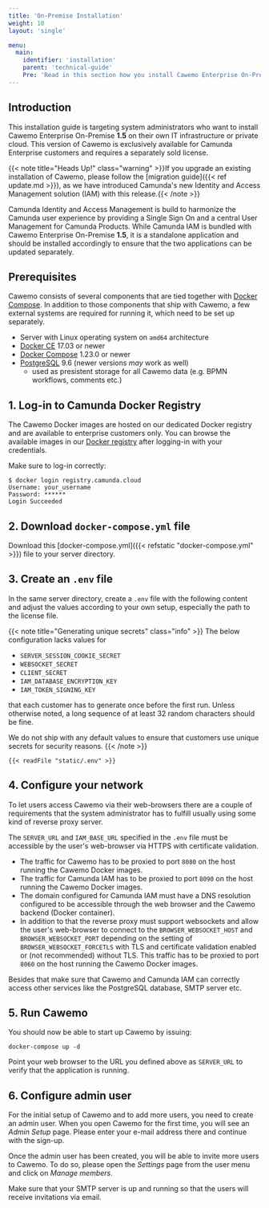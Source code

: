 ```yaml
---
title: 'On-Premise Installation'
weight: 10
layout: 'single'

menu:
  main:
    identifier: 'installation'
    parent: 'technical-guide'
    Pre: 'Read in this section how you install Cawemo Enterprise On-Premise.'
---
```


## Introduction

This installation guide is targeting system administrators who want to install Cawemo Enterprise On-Premise **1.5** on their own IT infrastructure or private cloud. This version of Cawemo is exclusively available for Camunda Enterprise customers and requires a separately sold license.

{{< note title="Heads Up!" class="warning" >}}If you upgrade an existing installation of Cawemo, please follow the [migration guide]({{< ref update.md >}}), as we have introduced Camunda's new Identity and Access Management solution (IAM) with this release.{{< /note >}}

Camunda Identity and Access Management is build to harmonize the Camunda user experience by
providing a Single Sign On and a central User Management for Camunda Products. While Camunda IAM is bundled with
Cawemo Enterprise On-Premise **1.5**, it is a standalone application and should be installed accordingly to ensure
that the two applications can be updated separately.

## Prerequisites

Cawemo consists of several components that are tied together with [Docker Compose](https://docs.docker.com/compose/). In addition to those components that ship with Cawemo, a few external systems are required for running it, which need to be set up separately.

- Server with Linux operating system on `amd64` architecture
- [Docker CE](https://docs.docker.com/install/) 17.03 or newer
- [Docker Compose](https://docs.docker.com/compose/) 1.23.0 or newer
- [PostgreSQL](https://www.postgresql.org/) 9.6 (newer versions _may_ work as well)
  - used as presistent storage for all Cawemo data (e.g. BPMN workflows, comments etc.)

## 1. Log-in to Camunda Docker Registry

The Cawemo Docker images are hosted on our dedicated Docker registry and are available to enterprise customers only. You can browse the available images in our [Docker registry](https://registry.camunda.cloud) after logging-in with your credentials.

Make sure to log-in correctly:

```
$ docker login registry.camunda.cloud
Username: your_username
Password: ******
Login Succeeded
```

## 2. Download `docker-compose.yml` file

Download this [docker-compose.yml]({{< refstatic "docker-compose.yml" >}}) file to your server directory.

## 3. Create an `.env` file

In the same server directory, create a `.env` file with the following content and adjust the values according to your own setup, especially the path to the license file.

{{< note title="Generating unique secrets" class="info" >}}
The below configuration lacks values for
* `SERVER_SESSION_COOKIE_SECRET`
* `WEBSOCKET_SECRET`
* `CLIENT_SECRET`
* `IAM_DATABASE_ENCRYPTION_KEY`
* `IAM_TOKEN_SIGNING_KEY`

that each customer has to generate once before the first run.
Unless otherwise noted, a long sequence of at least 32 random characters should be fine.

We do not ship with any default values to ensure that customers use unique secrets for security reasons.
{{< /note >}}

```
{{< readFile "static/.env" >}}
```

## 4. Configure your network

To let users access Cawemo via their web-browsers there are a couple of requirements that the system administrator has to fulfill usually using some kind of reverse proxy server.

The `SERVER_URL` and `IAM_BASE_URL` specified in the `.env` file must be accessible by the user's web-browser via HTTPS with certificate validation.

* The traffic for Cawemo has to be proxied to port `8080` on the host running the Cawemo Docker images.
* The traffic for Camunda IAM has to be proxied to port `8090` on the host running the Cawemo Docker images.
* The domain configured for Camunda IAM must have a DNS resolution configured to be accessible through the web browser and the Cawemo backend (Docker container).
* In addition to that the reverse proxy must support websockets and allow the user's web-browser to connect to the `BROWSER_WEBSOCKET_HOST` and `BROWSER_WEBSOCKET_PORT` depending on the setting of `BROWSER_WEBSOCKET_FORCETLS` with TLS and certificate validation enabled or (not recommended) without TLS. This traffic has to be proxied to port `8060` on the host running the Cawemo Docker images.

Besides that make sure that Cawemo and Camunda IAM can correctly access other services like the PostgreSQL database, SMTP server etc.

## 5. Run Cawemo

You should now be able to start up Cawemo by issuing:

```
docker-compose up -d
```

Point your web browser to the URL you defined above as `SERVER_URL` to verify that the application is running.

## 6. Configure admin user

For the initial setup of Cawemo and to add more users, you need to create an admin user. When you open Cawemo for the
first time, you will see an *Admin Setup* page. Please enter your e-mail address there and continue with the sign-up.

Once the admin user has been created, you will be able to invite more users to Cawemo. To do so, please open the *Settings*
page from the user menu and click on *Manage members*.

Make sure that your SMTP server is up and running so that the users will receive invitations via email.
